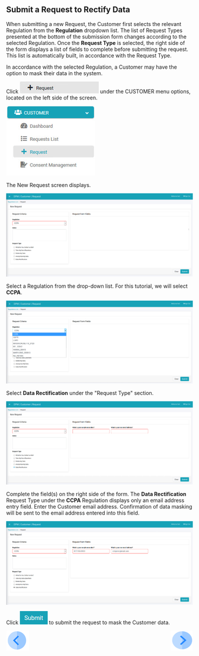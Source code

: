 ## Submit a Request to Rectify Data

When submitting a new Request, the Customer first selects the relevant Regulation from the **Regulation** dropdown list. The list of Request Types presented at the bottom of the submission form changes according to the selected Regulation. Once the **Request Type** is selected, the right side of the form displays a list of fields to complete before submitting the request. This list is automatically built, in accordance with the Request Type.

In accordance with the selected Regulation, a Customer may have the option to mask their data in the system.

Click ![image](/articles/demo_project/DPM_Demo_Project/images/Customer_Request.jpg) under the CUSTOMER menu options, located on the left side of the screen. 

![image](/articles/demo_project/DPM_Demo_Project/images/Customer_Request_LeftPanel.jpg)     

The New Request screen displays.

![image](/articles/demo_project/DPM_Demo_Project/images/Customer_Request_Landing.jpg)

Select a Regulation from the drop-down list. For this tutorial, we will select **CCPA**.

![image](/articles/demo_project/DPM_Demo_Project/images/06_3_Purging_DeleteMyData_Reg.jpg)  

Select **Data Rectification** under the "Request Type" section.

![image](/articles/demo_project/DPM_Demo_Project/images/04_1_Rectify_Regulation.jpg)

Complete the field(s) on the right side of the form. The **Data Rectification** Request Type under the **CCPA** Regulation displays only an email address entry field. Enter the Customer email address. Confirmation of data masking will be sent to the email address entered into this field. 

![image](/articles/demo_project/DPM_Demo_Project/images/04_2_Rectify_FormFields.jpg)     

Click ![image](/articles/demo_project/DPM_Demo_Project/images/06_ICON_Submit.jpg) to submit the request to mask the Customer data.



[![Previous](/articles/demo_project/DPM_Demo_Project/images/Previous.png)]( /articles/demo_project/DPM_Demo_Project/04_Rectify/03_03_Rectify_Login.md)[<img align="right" width="60" height="54" src="/articles/demo_project/DPM_Demo_Project/images/Next.png">](/articles/demo_project/DPM_Demo_Project/04_Rectify/03_05_Rectify_Ensure_Marked_Complete.md)
